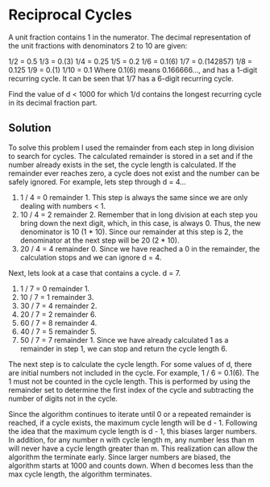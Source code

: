 # Reciprocal Cycles

A unit fraction contains 1 in the numerator. The decimal representation of the unit fractions with denominators 2 
to 10 are given:

1/2	= 	0.5
1/3	= 	0.(3)
1/4	= 	0.25
1/5	= 	0.2
1/6	= 	0.1(6)
1/7	= 	0.(142857)
1/8	= 	0.125
1/9	= 	0.(1)
1/10	= 	0.1
Where 0.1(6) means 0.166666..., and has a 1-digit recurring cycle. It can be 
seen that 1/7 has a 6-digit recurring cycle.

Find the value of d < 1000 for which 1/d contains the longest recurring 
cycle in its decimal fraction part.

## Solution

To solve this problem I used the remainder from each step in long division 
to search 
for cycles. The calculated remainder is stored in a set and if the 
number already exists in the set, the cycle length is calculated.
If the remainder ever reaches zero, a cycle does not exist and 
the number can be safely ignored. For example, lets step through d = 4...

1. 1 / 4 = 0 remainder 1. This step is always the same since we are only 
    dealing with numbers < 1.
2. 10 / 4 = 2 remainder 2. Remember that in long division at each step you 
    bring down the next digit, which, in this case, is always 0. Thus, the new 
    denominator is 10 (1 * 10).  Since our remainder at this step is 2, 
    the denominator at the next step will be 20 (2 * 10).
3. 20 / 4 = 4 remainder 0.  Since we have reached a 0 in the remainder, the 
    calculation stops and we can ignore d = 4.
    
Next, lets look at a case that contains a cycle. d = 7.

1. 1 / 7 = 0 remainder 1.
2. 10 / 7 = 1 remainder 3.
3. 30 / 7 = 4 remainder 2.
4. 20 / 7 = 2 remainder 6.
5. 60 / 7 = 8 remainder 4.
6. 40 / 7 = 5 remainder 5.
7. 50 / 7 = 7 remainder 1.  Since we have already calculated 1 as a remainder
    in step 1, we can stop and return the cycle length 6.
    
The next step is to calculate the cycle length. For some values of d, there are
initial numbers not included in the cycle.  For example, 1 / 6 = 0.1(6). The 1 
must not be counted in the cycle length. This is performed by using the 
remainder set to determine the first index of the cycle and subtracting the 
number of digits not in the cycle.

Since the algorithm continues to iterate until 0 or a repeated remainder is 
reached, if a cycle exists, the maximum cycle length will be d - 1.  Following
the idea that the maximum cycle length is d - 1, this biases larger numbers.  
In addition, for any number n with cycle length m, any number less than m 
will never have a cycle length greater than m.  This realization can allow 
the algorithm the terminate early.  Since larger numbers are biased, the 
algorithm starts at 1000 and counts down.  When d becomes less than the max
cycle length, the algorithm terminates.
